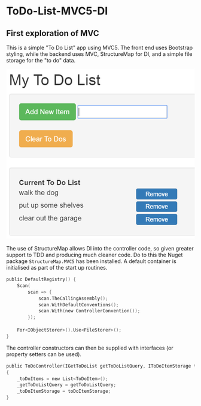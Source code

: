 # ToDo-List-MVC5-DI

## First exploration of MVC

This is a simple "To Do List" app using MVC5. The front end uses Bootstrap styling, while the backend uses MVC, StructureMap for DI, and a simple file storage for the "to do" data.

![alt text](ScreenShot.PNG "To Do List Screen Shot")

The use of StructureMap allows DI into the controller code, so given greater support to TDD and producing much cleaner code. Do to this the Nuget package `StructureMap.MVC5` has been installed. A default container is initialised as part of the start up routines.

```c
public DefaultRegistry() {
    Scan(
        scan => {
            scan.TheCallingAssembly();
            scan.WithDefaultConventions();
            scan.With(new ControllerConvention());
        });

    For<IObjectStorer>().Use<FileStorer>();
}
```

The controller constructors can then be supplied with interfaces (or property setters can be used).
```c
public ToDoController(IGetToDoList getToDoListQuery, IToDoItemStorage toDoItemStorage)
{
    _toDoItems = new List<ToDoItem>();
    _getToDoListQuery = getToDoListQuery;
    _toDoItemStorage = toDoItemStorage;
}
```
